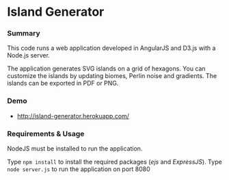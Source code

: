 # Island Generator

### Summary

This code runs a web application developed in AngularJS and D3.js with a Node.js server.

The application generates SVG islands on a grid of hexagons. 
You can customize the islands by updating biomes, Perlin noise and gradients.
The islands can be exported in PDF or PNG. 

### Demo

 - http://island-generator.herokuapp.com/

### Requirements & Usage

NodeJS must be installed to run the application.

Type `npm install` to install the required packages (*ejs* and *ExpressJS*).
Type `node server.js` to run the application on port 8080
